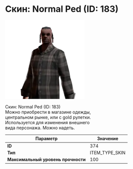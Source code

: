 # Скин: Normal Ped (ID: 183)

![Item Image](../img/374.webp?raw=true)

Скин: Normal Ped (ID: 183)<br>Можно приобрести в магазине одежды,<br>центральном рынке, или с gold рулетки.<br>Используется для изменения внешнего<br>вида персонажа. Можно надеть.


| Параметр | Значение |
|----------|----------|
| **ID** | 374 |
| **Тип** | ITEM_TYPE_SKIN |
| **Максимальный уровень прочности** | 100 |

